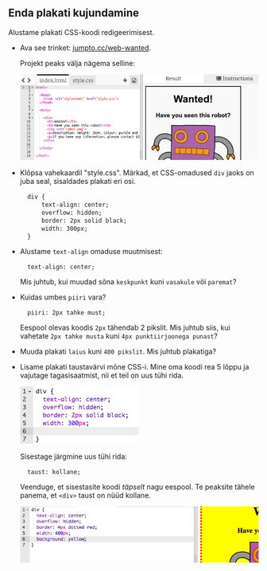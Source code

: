 ## Enda plakati kujundamine

Alustame plakati CSS-koodi redigeerimisest.

+ Ava see trinket: <a target="_blank" href="http://jumpto.cc/web-wanted">jumpto.cc/web-wanted</a>.
    
    Projekt peaks välja nägema selline:
    
    ![kuvatõmmis](images/wanted-starter.png)

+ Klõpsa vahekaardil "style.css". Märkad, et CSS-omadused `div` jaoks on juba seal, sisaldades plakati eri osi.
    
        div {
            text-align: center;
            overflow: hidden;
            border: 2px solid black;
            width: 300px;
        }   
        

+ Alustame `text-align` omaduse muutmisest:
    
        text-align: center;
        
    
    Mis juhtub, kui muudad sõna `keskpunkt` kuni `vasakule` või `paremat`?

+ Kuidas umbes `piiri` vara?
    
        piiri: 2px tahke must;
        
    
    Eespool olevas koodis `2px` tähendab 2 pikslit. Mis juhtub siis, kui vahetate `2px tahke musta` kuni `4px punktiirjoonega punast`?

+ Muuda plakati `laius` kuni `400 pikslit`. Mis juhtub plakatiga?

+ Lisame plakati taustavärvi mõne CSS-i. Mine oma koodi rea 5 lõppu ja vajutage tagasisaatmist, nii et teil on uus tühi rida.
    
    ![ekraanipilt](images/wanted-newline.png)
    
    Sisestage järgmine uus tühi rida:
    
        taust: kollane;
        
    
    Veenduge, et sisestasite koodi *täpselt* nagu eespool. Te peaksite tähele panema, et `<div>` taust on nüüd kollane.
    
    ![ekraanipilt](images/wanted-background.png)